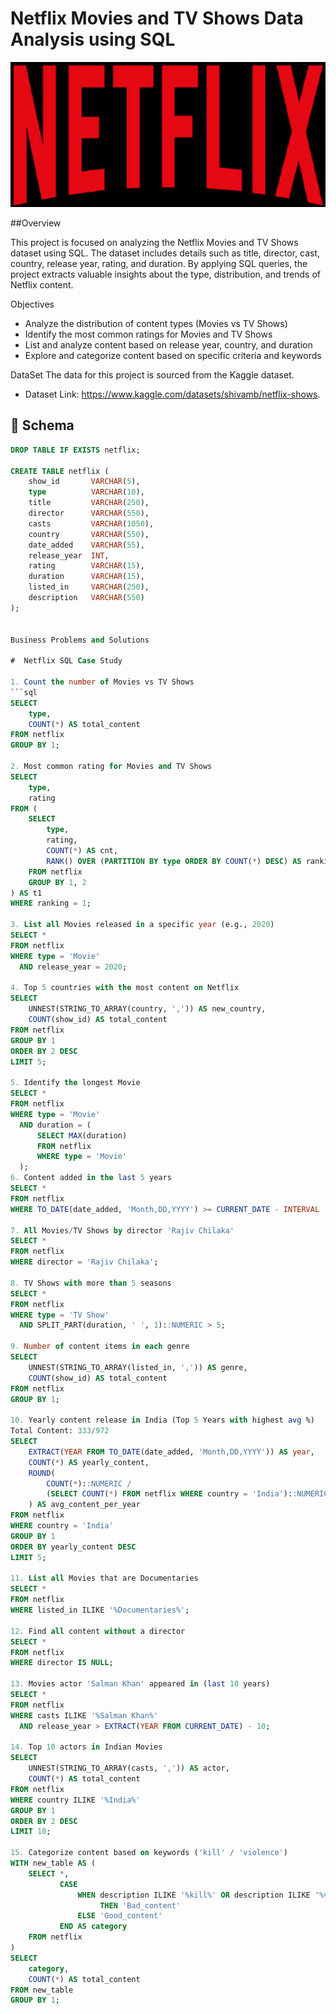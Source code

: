 # Netflix Movies and TV Shows Data Analysis using SQL

![Netflix Logo](https://github.com/Jesica78/netflix_sql_project_1/blob/main/netflix%20212.jpg)

##Overview

 This project is focused on analyzing the Netflix Movies and TV Shows dataset using SQL.
The dataset includes details such as title, director, cast, country, release year, rating, and duration.
By applying SQL queries, the project extracts valuable insights about the type, distribution, and trends of Netflix content.

Objectives

* Analyze the distribution of content types (Movies vs TV Shows)
* Identify the most common ratings for Movies and TV Shows
* List and analyze content based on release year, country, and duration
* Explore and categorize content based on specific criteria and keywords

DataSet 
The data for this project is sourced from the Kaggle dataset.
* Dataset Link: https://www.kaggle.com/datasets/shivamb/netflix-shows.

## 📌 Schema

```sql
DROP TABLE IF EXISTS netflix;

CREATE TABLE netflix (
    show_id       VARCHAR(5),
    type          VARCHAR(10),
    title         VARCHAR(250),
    director      VARCHAR(550),
    casts         VARCHAR(1050),
    country       VARCHAR(550),
    date_added    VARCHAR(55),
    release_year  INT,
    rating        VARCHAR(15),
    duration      VARCHAR(15),
    listed_in     VARCHAR(250),
    description   VARCHAR(550)
);


Business Problems and Solutions

#  Netflix SQL Case Study  

1. Count the number of Movies vs TV Shows
```sql
SELECT 
    type,
    COUNT(*) AS total_content
FROM netflix
GROUP BY 1;

2. Most common rating for Movies and TV Shows
SELECT 
    type,
    rating
FROM (
    SELECT
        type,
        rating,
        COUNT(*) AS cnt,
        RANK() OVER (PARTITION BY type ORDER BY COUNT(*) DESC) AS ranking
    FROM netflix
    GROUP BY 1, 2
) AS t1
WHERE ranking = 1;

3. List all Movies released in a specific year (e.g., 2020)
SELECT *
FROM netflix
WHERE type = 'Movie'
  AND release_year = 2020;

4. Top 5 countries with the most content on Netflix
SELECT
    UNNEST(STRING_TO_ARRAY(country, ',')) AS new_country,
    COUNT(show_id) AS total_content
FROM netflix 
GROUP BY 1 
ORDER BY 2 DESC
LIMIT 5;

5. Identify the longest Movie
SELECT *
FROM netflix
WHERE type = 'Movie'
  AND duration = (
      SELECT MAX(duration)
      FROM netflix
      WHERE type = 'Movie'
  );
6. Content added in the last 5 years
SELECT *
FROM netflix
WHERE TO_DATE(date_added, 'Month,DD,YYYY') >= CURRENT_DATE - INTERVAL '5 years';

7. All Movies/TV Shows by director 'Rajiv Chilaka'
SELECT *
FROM netflix  
WHERE director = 'Rajiv Chilaka';

8. TV Shows with more than 5 seasons
SELECT *
FROM netflix
WHERE type = 'TV Show'
  AND SPLIT_PART(duration, ' ', 1)::NUMERIC > 5;

9. Number of content items in each genre
SELECT
    UNNEST(STRING_TO_ARRAY(listed_in, ',')) AS genre,
    COUNT(show_id) AS total_content
FROM netflix
GROUP BY 1;

10. Yearly content release in India (Top 5 Years with highest avg %)
Total Content: 333/972
SELECT
    EXTRACT(YEAR FROM TO_DATE(date_added, 'Month,DD,YYYY')) AS year,
    COUNT(*) AS yearly_content,
    ROUND(
        COUNT(*)::NUMERIC /
        (SELECT COUNT(*) FROM netflix WHERE country = 'India')::NUMERIC * 100, 2
    ) AS avg_content_per_year
FROM netflix
WHERE country = 'India'
GROUP BY 1
ORDER BY yearly_content DESC
LIMIT 5;

11. List all Movies that are Documentaries
SELECT *
FROM netflix
WHERE listed_in ILIKE '%Documentaries%';

12. Find all content without a director
SELECT *
FROM netflix
WHERE director IS NULL;

13. Movies actor 'Salman Khan' appeared in (last 10 years)
SELECT *
FROM netflix
WHERE casts ILIKE '%Salman Khan%'
  AND release_year > EXTRACT(YEAR FROM CURRENT_DATE) - 10;

14. Top 10 actors in Indian Movies
SELECT
    UNNEST(STRING_TO_ARRAY(casts, ',')) AS actor,
    COUNT(*) AS total_content
FROM netflix
WHERE country ILIKE '%India%'
GROUP BY 1
ORDER BY 2 DESC
LIMIT 10;

15. Categorize content based on keywords ('kill' / 'violence')
WITH new_table AS (
    SELECT *,
           CASE 
               WHEN description ILIKE '%kill%' OR description ILIKE '%violence%'
                    THEN 'Bad_content'
               ELSE 'Good_content'
           END AS category
    FROM netflix
)
SELECT 
    category,
    COUNT(*) AS total_content
FROM new_table
GROUP BY 1;














